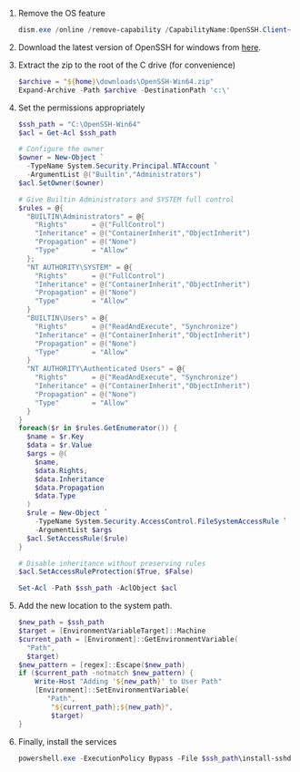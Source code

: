 1. Remove the OS feature

    ```PowerShell
    dism.exe /online /remove-capability /CapabilityName:OpenSSH.Client~~~~0.0.1.0
    ```
1. Download the latest version of OpenSSH for windows from [here](https://github.com/PowerShell/Win32-OpenSSH/releases).
1. Extract the zip to the root of the C drive (for convenience)

    ```PowerShell
    $archive = "${home}\downloads\OpenSSH-Win64.zip"
    Expand-Archive -Path $archive -DestinationPath 'c:\'
    ```
1. Set the permissions appropriately

    ```PowerShell
    $ssh_path = "C:\OpenSSH-Win64"
    $acl = Get-Acl $ssh_path
    
    # Configure the owner
    $owner = New-Object `
      -TypeName System.Security.Principal.NTAccount `
      -ArgumentList @("Builtin","Administrators")
    $acl.SetOwner($owner)

    # Give Builtin Administrators and SYSTEM full control
    $rules = @{
      "BUILTIN\Administrators" = @{
        "Rights"      = @("FullControl")
        "Inheritance" = @("ContainerInherit","ObjectInherit")
        "Propagation" = @("None")
        "Type"        = "Allow"
      };
      "NT AUTHORITY\SYSTEM" = @{
        "Rights"      = @("FullControl")
        "Inheritance" = @("ContainerInherit","ObjectInherit")
        "Propagation" = @("None")
        "Type"        = "Allow"
      }
      "BUILTIN\Users" = @{
        "Rights"      = @("ReadAndExecute", "Synchronize")
        "Inheritance" = @("ContainerInherit","ObjectInherit")
        "Propagation" = @("None")
        "Type"        = "Allow"
      }
      "NT AUTHORITY\Authenticated Users" = @{
        "Rights"      = @("ReadAndExecute", "Synchronize")
        "Inheritance" = @("ContainerInherit","ObjectInherit")
        "Propagation" = @("None")
        "Type"        = "Allow"
      }
    }
    foreach($r in $rules.GetEnumerator()) {
      $name = $r.Key
      $data = $r.Value
      $args = @(
        $name,
        $data.Rights,
        $data.Inheritance
        $data.Propagation
        $data.Type
      )
      $rule = New-Object `
        -TypeName System.Security.AccessControl.FileSystemAccessRule `
        -ArgumentList $args
      $acl.SetAccessRule($rule)
    }

    # Disable inheritance without preserving rules
    $acl.SetAccessRuleProtection($True, $False)

    Set-Acl -Path $ssh_path -AclObject $acl
    ```
1. Add the new location to the system path.

    ```PowerShell
    $new_path = $ssh_path
    $target = [EnvironmentVariableTarget]::Machine
    $current_path = [Environment]::GetEnvironmentVariable(
      "Path",
      $target)
    $new_pattern = [regex]::Escape($new_path)
    if ($current_path -notmatch $new_pattern) {
        Write-Host "Adding '${new_path}' to User Path"
        [Environment]::SetEnvironmentVariable(
           "Path",
            "${current_path};${new_path}",
            $target)
    }
    ```
1. Finally, install the services

    ```PowerShell
    powershell.exe -ExecutionPolicy Bypass -File $ssh_path\install-sshd.ps1
    ```

